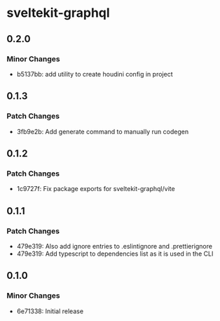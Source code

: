 # sveltekit-graphql

## 0.2.0

### Minor Changes

- b5137bb: add utility to create houdini config in project

## 0.1.3

### Patch Changes

- 3fb9e2b: Add generate command to manually run codegen

## 0.1.2

### Patch Changes

- 1c9727f: Fix package exports for sveltekit-graphql/vite

## 0.1.1

### Patch Changes

- 479e319: Also add ignore entries to .eslintignore and .prettierignore
- 479e319: Add typescript to dependencies list as it is used in the CLI

## 0.1.0

### Minor Changes

- 6e71338: Initial release
